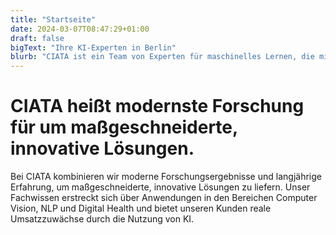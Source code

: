 ```yaml
---
title: "Startseite"
date: 2024-03-07T08:47:29+01:00
draft: false
bigText: "Ihre KI-Experten in Berlin"
blurb: "CIATA ist ein Team von Experten für maschinelles Lernen, die mit Leidenschaft Unternehmen wachsen helfen."
---
```

# CIATA heißt modernste Forschung für um maßgeschneiderte, innovative Lösungen.

Bei CIATA kombinieren wir moderne Forschungsergebnisse und langjährige Erfahrung, um maßgeschneiderte, innovative Lösungen zu liefern. Unser Fachwissen erstreckt sich über Anwendungen in den Bereichen Computer Vision, NLP und Digital Health und bietet unseren Kunden reale Umsatzzuwächse durch die Nutzung von KI.
